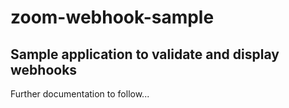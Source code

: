 # zoom-webhook-sample

## Sample application to validate and display webhooks

Further documentation to follow...
